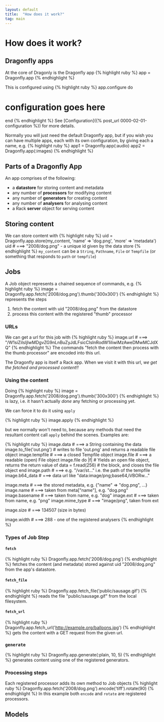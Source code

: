 ```yaml
---
layout: default
title:  "How does it work?"
tag: main
---
```


# How does it work?
## Dragonfly apps
At the core of Dragonly is the Dragonfly app
{% highlight ruby %}
app = Dragonfly.app
{% endhighlight %}

This is configured using
{% highlight ruby %}
app.configure do
  # configuration goes here
end
{% endhighlight %}
See [Configuration]({% post_url 0000-02-01-configuration %}) for more details.

Normally you will just need the default Dragonfly app, but if you wish you can have multiple apps, each with its own configuration, by giving each a name, e.g.
{% highlight ruby %}
app1 = Dragonfly.app(:audio)
app2 = Dragonfly.app(:images)
{% endhighlight %}

## Parts of a Dragonfly App
An app comprises of the following:

  - a **datastore** for storing content and metadata
  - any number of **processors** for modifying content
  - any number of **generators** for creating content
  - any number of **analysers** for analysing content
  - a Rack **server** object for serving content

## Storing content
We can store content with
{% highlight ruby %}
uid = Dragonfly.app.store(my_content, 'name' => 'dog.png', 'more' => 'metadata')
uid   # ===> "2008/dog.png"  - a unique id given by the data store
{% endhighlight %}
`my_content` can be a `String`, `Pathname`, `File` or `Tempfile` (or something that responds to `path` or `tempfile`)

## Jobs
A Job object represents a chained sequence of commands, e.g.
{% highlight ruby %}
image = Dragonfly.app.fetch('2008/dog.png').thumb('300x300')
{% endhighlight %}
represents the steps

  1. fetch the content with uid "2008/dog.png" from the datastore
  2. process this content with the registered "thumb" processor

### URLs
We can get a url for this job with
{% highlight ruby %}
image.url   # ===> "/W1siZiIsIjIwMDgvZG9nLnBuZyJdLFsicCIsInRodW1iIiwiMzAweDMwMCJdXQ"
{% endhighlight %}
The commands "fetch the content then process with the thumb processor" are encoded into this url.

The Dragonfly app is itself a Rack app. When we visit it with this url, _we get the fetched and processed content!!_

### Using the content
Doing
{% highlight ruby %}
image = Dragonfly.app.fetch('2008/dog.png').thumb('300x300')
{% endhighlight %}
is lazy, i.e. it hasn't actually _done_ any fetching or processing yet.

We can force it to do it using `apply`

{% highlight ruby %}
image.apply
{% endhighlight %}

but we normally won't need to, because any methods that need the resultant content call `apply` behind the scenes. Examples are:

{% highlight ruby %}
image.data                   # ===> a String containing the data
image.to_file('out.png')     # writes to file 'out.png' and returns a readable file object
image.tempfile               # ===> a closed Tempfile object
image.file                   # ===> a readable (open) File object
image.file do |f|            # Yields an open file object, returns the return value of
  data = f.read(256)         #  the block, and closes the file object
end
image.path                   # ===> e.g. "/var/st..." i.e. the path of the tempfile
image.b64_data               # ===> data url like "data:image/png;base64,iVBORw..."

image.meta                   # ===> the stored metadata, e.g. {"name" => "dog.png", ...}
image.name                   # ===> taken from meta["name"], e.g. "dog.png"
image.basename               # ===> taken from name, e.g. "dog"
image.ext                    # ===> taken from name, e.g. "png"
image.mime_type              # ===> "image/png", taken from ext

image.size                   # ===> 134507 (size in bytes)

image.width                  # ===> 288 - one of the registered analysers
{% endhighlight %}

### Types of Job Step
#### `fetch`
{% highlight ruby %}
Dragonfly.app.fetch('2008/dog.png')
{% endhighlight %}
fetches the content (and metadata) stored against uid "2008/dog.png" from the app's datastore.

#### `fetch_file`
{% highlight ruby %}
Dragonfly.app.fetch_file('public/sausage.gif')
{% endhighlight %}
reads the file "public/sausage.gif" from the local filesystem.

#### `fetch_url`
{% highlight ruby %}
Dragonfly.app.fetch_url('http://example.org/balloons.jpg')
{% endhighlight %}
gets the content with a GET request from the given url.

### `generate`
{% highlight ruby %}
Dragonfly.app.generate(:plain, 10, 5)
{% endhighlight %}
generates content using one of the registered generators.

### Processing steps
Each registered processor adds its own method to Job objects
{% highlight ruby %}
Dragonfly.app.fetch('2008/dog.png').encode('tiff').rotate(90)
{% endhighlight %}
In this example both `encode` and `rotate` are registered processors.

## Models
